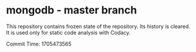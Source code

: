 # mongodb - master branch

This repository contains frozen state of the repository.
Its history is cleared. It is used only for static code
analysis with Codacy.

Commit Time: 1705473565